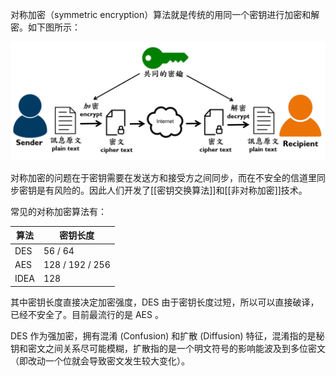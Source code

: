 对称加密（symmetric encryption）算法就是传统的用同一个密钥进行加密和解密。如下图所示：

![](img/2024-03-26_14-38-16_screenshot.png)

对称加密的问题在于密钥需要在发送方和接受方之间同步，而在不安全的信道里同步密钥是有风险的。因此人们开发了[[密钥交换算法]]和[[非对称加密]]技术。

常见的对称加密算法有：

| 算法 | 密钥长度        |
|------|-----------------|
| DES  | 56 / 64         |
| AES  | 128 / 192 / 256 |
| IDEA | 128             |

其中密钥长度直接决定加密强度，DES 由于密钥长度过短，所以可以直接破译，已经不安全了。目前最流行的是 AES 。

DES 作为强加密，拥有混淆 (Confusion) 和扩散 (Diffusion) 特征，混淆指的是秘钥和密文之间关系尽可能模糊，扩散指的是一个明文符号的影响能波及到多位密文（即改动一个位就会导致密文发生较大变化）。
